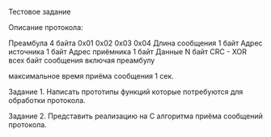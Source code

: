 Тестовое задание


Описание протокола:

Преамбула 4 байта 0x01 0x02 0x03 0x04
Длина сообщения 1 байт
Адрес источника 1 байт
Адрес приёмника 1 байт
Данные N байт
CRC - XOR всех байт сообщения включая преамбулу

максимальное время приёма сообщения 1 сек.




Задание 1.
Написать прототипы функций которые потребуются для обработки протокола.

Задание 2.
Представить реализацию на C алгоритма приёма сообщений протокола.
